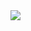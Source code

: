 <!--
### Hi there 👋
-->

<img src="https://capsule-render.vercel.app/api?type=wave&color=8af024&height=300&section=header&text=Heejin's%20Space&fontSize=90" />

<!--
**juliet13579/juliet13579** is a ✨ _special_ ✨ repository because its `README.md` (this file) appears on your GitHub profile.

Here are some ideas to get you started:

- 🔭 I’m currently working on ...
- 🌱 I’m currently learning ...
- 👯 I’m looking to collaborate on ...
- 🤔 I’m looking for help with ...
- 💬 Ask me about ...
- 📫 How to reach me: ...
- 😄 Pronouns: ...
- ⚡ Fun fact: ...
-->
